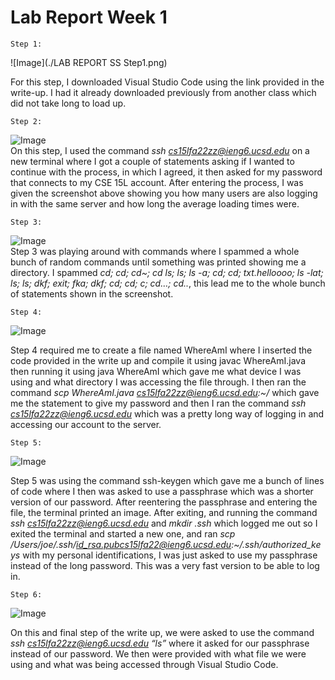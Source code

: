 # Lab Report Week 1

```
Step 1:
```

![Image](./LAB REPORT SS Step1.png)   


For this step, I downloaded Visual Studio Code using the link provided in the write-up. I had it already downloaded previously from another class which did not take long to load up. 

```
Step 2:
```

![Image](http://url/LABREPORTSSStep2.png)  
On this step, I used the command *ssh cs15lfa22zz@ieng6.ucsd.edu* on a new terminal where I got a couple of statements asking if I wanted to continue with the process, in which I agreed, it then asked for my password that connects to my CSE 15L account. After entering the process, I was given the screenshot above showing you how many users are also logging in with the same server and how long the average loading times were. 

```
Step 3: 
```

![Image](http://url/LABREPORTSSStep3.png)  
Step 3 was playing around with commands where I spammed a whole bunch of random commands until something was printed showing me a directory. I spammed *cd; cd; cd~; cd ls; ls; ls -a; cd; cd; txt.helloooo; ls -lat; ls; ls; dkf; exit; fka; dkf; cd; cd; c; cd…; cd..*, this lead me to the whole bunch of statements shown in the screenshot. 

```
Step 4:
```

![Image](http://url/LAB-REPORT-SS-Step-4.png)  

Step 4 required me to create a file named WhereAmI where I inserted the code provided in the write up and compile it using javac WhereAmI.java then running it using java WhereAmI which gave me what device I was using and what directory I was accessing the file through. I then ran the command *scp WhereAmI.java cs15lfa22zz@ieng6.ucsd.edu:~/* which gave me the statement to give my password and then I ran the command *ssh cs15lfa22zz@ieng6.ucsd.edu* which was a pretty long way of logging in and accessing our account to the server. 

```
Step 5:
```

![Image](http://url/LAB-REPORT-SS-Step-5.png)  

Step 5 was using the command ssh-keygen which gave me a bunch of lines of code where I then was asked to use a passphrase which was a shorter version of our password. After reentering the passphrase and entering the file, the terminal printed an image. After exiting, and running the command *ssh cs15lfa22zz@ieng6.ucsd.edu* and *mkdir .ssh* which logged me out so I exited the terminal and started a new one, and ran *scp /Users/joe/.ssh/id_rsa.pubcs15lfa22@ieng6.ucsd.edu:~/.ssh/authorized_keys* with my personal identifications, I was just asked to use my passphrase instead of the long password. This was a very fast version to be able to log in. 

```
Step 6:
```

![Image](http://url/LAB-REPORT-SS-Step-6.png)

On this and final step of the write up, we were asked to use the command *ssh cs15lfa22zz@ieng6.ucsd.edu “ls”* where it asked for our passphrase instead of our password. We then were provided with what file we were using and what was being accessed through Visual Studio Code.

